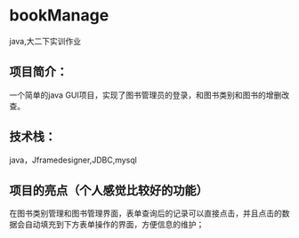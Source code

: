 # bookManage
java,大二下实训作业

## 项目简介：
一个简单的java GUI项目，实现了图书管理员的登录，和图书类别和图书的增删改查。


## 技术栈：
java，Jframedesigner,JDBC,mysql


## 项目的亮点（个人感觉比较好的功能）
在图书类别管理和图书管理界面，表单查询后的记录可以直接点击，并且点击的数据会自动填充到下方表单操作的界面，方便信息的维护；



